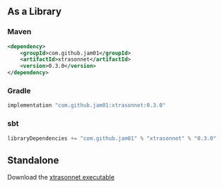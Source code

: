 ## As a Library

### Maven

``` xml
<dependency>
    <groupId>com.github.jam01</groupId>
    <artifactId>xtrasonnet</artifactId>
    <version>0.3.0</version>
</dependency>
```

### Gradle
``` groovy
implementation "com.github.jam01:xtrasonnet:0.3.0"
```

### sbt
``` groovy
libraryDependencies += "com.github.jam01" % "xtrasonnet" % "0.3.0"
```

## Standalone

Download the [xtrasonnet executable](https://github.com/jam01/xtrasonnet/releases/0.3.0/xtr.bin)
